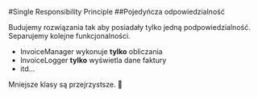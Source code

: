﻿#Single Responsibility Principle
##Pojedyńcza odpowiedzialność

Budujemy rozwiązania tak aby posiadały tylko jedną podpowiedzialność. Separujemy kolejne funkcjonalności.

- InvoiceManager wykonuje **tylko** obliczania 
- InvoiceLogger **tylko** wyświetla dane faktury
- itd...

Mniejsze klasy są przejrzystsze. 💪


